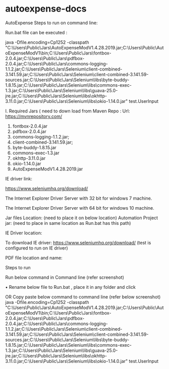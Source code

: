 # autoexpense-docs
AutoExpense
Steps to run on command line:

Run.bat file can be executed : 

java -Dfile.encoding=Cp1252 -classpath "C:\Users\Public\Jars\AutoExpenseModV1.4.28.2019.jar;C:\Users\Public\AutoExpenseModV1\bin;C:\Users\Public\Jars\fontbox-2.0.4.jar;C:\Users\Public\Jars\pdfbox-2.0.4.jar;C:\Users\Public\Jars\commons-logging-1.1.2.jar;C:\Users\Public\Jars\Selenium\client-combined-3.141.59.jar;C:\Users\Public\Jars\Selenium\client-combined-3.141.59-sources.jar;C:\Users\Public\Jars\Selenium\libs\byte-buddy-1.8.15.jar;C:\Users\Public\Jars\Selenium\libs\commons-exec-1.3.jar;C:\Users\Public\Jars\Selenium\libs\guava-25.0-jre.jar;C:\Users\Public\Jars\Selenium\libs\okhttp-3.11.0.jar;C:\Users\Public\Jars\Selenium\libs\okio-1.14.0.jar" test.UserInput




I.	Required Jars ( need to down load from Maven Repo : 
Url: https://mvnrepository.com/
1.	fontbox-2.0.4.jar
2.	pdfbox-2.0.4.jar
3.	commons-logging-1.1.2.jar;
4.	client-combined-3.141.59.jar;
5.	byte-buddy-1.8.15.jar
6.	commons-exec-1.3.jar
7.	okhttp-3.11.0.jar
8.	okio-1.14.0.jar
9. AutoExpenseModV1.4.28.2019.jar

IE driver link:

https://www.seleniumhq.org/download/ 

The Internet Explorer Driver Server with 32 bit for windows 7 machine.

The Internet Explorer Driver Server with 64 bit for windows 10 machine.

Jar files Location: (need to place it on below location)
Automation Project jar: (need to place in same location as Run.bat has this path)
  
 




IE Driver location:

To download IE driver: https://www.seleniumhq.org/download/     (test is configured to run on IE driver)

 
PDF file location and name:
 


Steps to run

Run below command in Command line (refer screenshot)

•	Rename below file to Run.bat , place it in any folder and click

 

OR
Copy paste below command to command line (refer below screenshot)
java -Dfile.encoding=Cp1252 -classpath "C:\Users\Public\Jars\AutoExpenseModV1.4.28.2019.jar;C:\Users\Public\AutoExpenseModV1\bin;C:\Users\Public\Jars\fontbox-2.0.4.jar;C:\Users\Public\Jars\pdfbox-2.0.4.jar;C:\Users\Public\Jars\commons-logging-1.1.2.jar;C:\Users\Public\Jars\Selenium\client-combined-3.141.59.jar;C:\Users\Public\Jars\Selenium\client-combined-3.141.59-sources.jar;C:\Users\Public\Jars\Selenium\libs\byte-buddy-1.8.15.jar;C:\Users\Public\Jars\Selenium\libs\commons-exec-1.3.jar;C:\Users\Public\Jars\Selenium\libs\guava-25.0-jre.jar;C:\Users\Public\Jars\Selenium\libs\okhttp-3.11.0.jar;C:\Users\Public\Jars\Selenium\libs\okio-1.14.0.jar" test.UserInput
 



